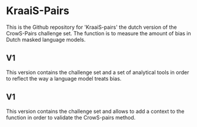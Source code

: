 # KraaiS-Pairs

This is the Github repository for 'KraaiS-pairs' the dutch version of the CrowS-Pairs challenge set. The function is to measure the amount of bias in Dutch masked language models.

## V1

This version contains the challenge set and a set of analytical tools in order to reflect the way a language model treats bias.

## V1

This version contains the challenge set and allows to add a context to the function in order to validate the CrowS-pairs method.





